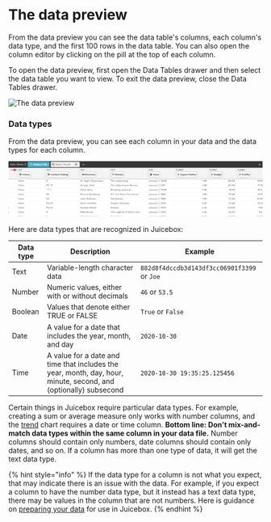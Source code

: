 # The data preview

From the data preview you can see the data table's columns, each column's data type, and the first 100 rows in the data table. You can also open the column editor by clicking on the pill at the top of each column.&#x20;

To open the data preview, first open the Data Tables drawer and then select the data table you want to view. To exit the data preview, close the Data Tables drawer.&#x20;

![The data preview](<../../.gitbook/assets/open data preview.gif>)

### Data types

From the data preview, you can see each column in your data and the data types for each column.

![Data types for each column can be viewed from the data preview](<../../.gitbook/assets/image (398).png>)

Here are data types that are recognized in Juicebox:

| Data type | Description                                                                                                      | Example                                      |
| --------- | ---------------------------------------------------------------------------------------------------------------- | -------------------------------------------- |
| Text      | Variable-length character data                                                                                   | `882d8f4dccdb3d143df3cc06901f3399` or `Joe`  |
| Number    | Numeric values, either with or without decimals                                                                  | `46` or `53.5`                               |
| Boolean   | Values that denote either TRUE or FALSE                                                                          | `True` or `False`                            |
| Date      | A value for a date that includes the year, month, and day                                                        | `2020-10-30`                                 |
| Time      | A value for a date and time that includes the year, month, day, hour, minute, second, and (optionally) subsecond | `2020-10-30 19:35:25.125456`                 |

Certain things in Juicebox require particular data types. For example, creating a sum or average measure only works with number columns, and the [trend](../story-designer/charts/trend.md) chart requires a date or time column. **Bottom line: Don't mix-and-match data types within the same column in your data file.** Number columns should contain only numbers, date columns should contain only dates, and so on. If a column has more than one type of data, it will get the text data type.&#x20;

{% hint style="info" %}
If the data type for a column is not what you expect, that may indicate there is an issue with the data. For example, if you expect a column to have the number data type, but it instead has a text data type, there may be values in the column that are not numbers. Here is guidance on [preparing your data](../design-tips/preparing-your-data.md) for use in Juicebox.&#x20;
{% endhint %}
